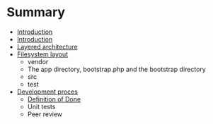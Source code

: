 # Summary

* [Introduction](README.md)
* [Introduction](docs/readme.md)
* [Layered architecture](docs/layered_architecture.md)
* [Filesystem layout](docs/filesystem-layout.md)
   * vendor
   * The app directory, bootstrap.php and the bootstrap directory
   * src
   * test
* [Development proces](docs/development_proces.md)
   * [Definition of Done](docs/development-proces/definition_of_done.md)
   * Unit tests
   * Peer review

